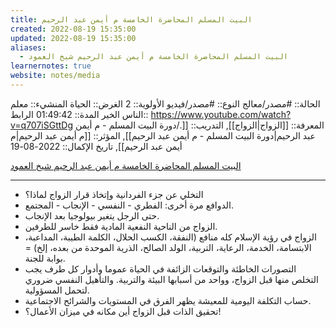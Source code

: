 ```yaml
---
title: البيت المسلم المحاضرة الخامسة م أيمن عبد الرحيم
created: 2022-08-19 15:35:00
updated: 2022-08-19 15:35:00
aliases:
  - البيت المسلم المحاضرة الخامسة م أيمن عبد الرحيم شيخ العمود
learnernotes: true
website: notes/media
---
```


الحالة:: #مصدر/معالج
النوع:: #مصدر/فيديو
اﻷولوية:: 2
الغرض:: الحياة
المنشيء:: معلم الناس الخير
المدة:: 01:49:42
الرابط:: <https://www.youtube.com/watch?v=q707iSGttDg>
المعرفة:: [[الزواج|الزواج]],
التدريب:: [[./دورة البيت المسلم - م أيمن عبد الرحيم|دورة البيت المسلم - م أيمن عبد الرحيم]],
المؤثر:: [[م أيمن عبد الرحيم|م أيمن عبد الرحيم]],
تاريخ اﻹكمال::  2022-08-19

[البيت المسلم المحاضرة الخامسة م أيمن عبد الرحيم شيخ العمود](https://www.youtube.com/watch?v=q707iSGttDg)

---

- التخلي عن جزء الفردانية وإتخاذ قرار الزواج لماذا؟
- الدوافع مرة أخرى: الفطري - النفسي - الإنجاب - المجتمع.
- حتى الرجل يتغير بيولوجيا بعد الإنجاب.
- الزواج من الناحية النفعية المادية فقط خاسر للطرفين.
- الزواج في رؤية الإسلام كله منافع (النفقة، الكسب الحلال، الكلمة الطيبة، المداعبة، الابتسامة، الخدمة، الرعاية، التربية، الولد الصالح، الذرية الموحدة من بعده، إلخ) = بوابة للجنة.
- التصورات الخاطئة والتوقعات الزائفة في الحياة عموما وأدوار كل طرف يجب التخلص منها قبل الزواج، وواحد من أسبابها البيئة والتربية. والتأهيل النفسي ضروري لتحمل المسؤولية.
- حساب التكلفة اليومية للمعيشة يظهر الفرق في المستويات والشرائح الاجتماعية.
- تحقيق الذات قبل الزواج أين مكانه في ميزان الأعمال؟!
